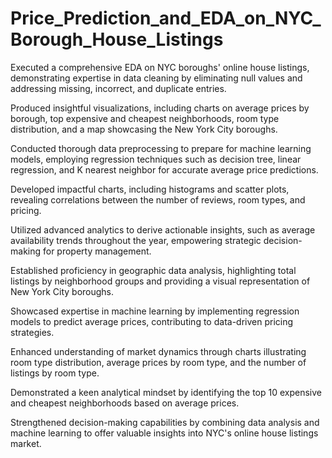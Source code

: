 # Price_Prediction_and_EDA_on_NYC_Borough_House_Listings
Executed a comprehensive EDA on NYC boroughs' online house listings, demonstrating expertise in data cleaning by eliminating null values and addressing missing, incorrect, and duplicate entries.

Produced insightful visualizations, including charts on average prices by borough, top expensive and cheapest neighborhoods, room type distribution, and a map showcasing the New York City boroughs.

Conducted thorough data preprocessing to prepare for machine learning models, employing regression techniques such as decision tree, linear regression, and K nearest neighbor for accurate average price predictions.

Developed impactful charts, including histograms and scatter plots, revealing correlations between the number of reviews, room types, and pricing.

Utilized advanced analytics to derive actionable insights, such as average availability trends throughout the year, empowering strategic decision-making for property management.

Established proficiency in geographic data analysis, highlighting total listings by neighborhood groups and providing a visual representation of New York City boroughs.

Showcased expertise in machine learning by implementing regression models to predict average prices, contributing to data-driven pricing strategies.

Enhanced understanding of market dynamics through charts illustrating room type distribution, average prices by room type, and the number of listings by room type.

Demonstrated a keen analytical mindset by identifying the top 10 expensive and cheapest neighborhoods based on average prices.

Strengthened decision-making capabilities by combining data analysis and machine learning to offer valuable insights into NYC's online house listings market.
